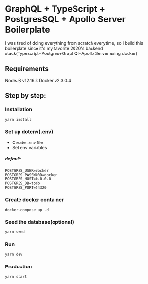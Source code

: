 # GraphQL + TypeScript + PostgresSQL + Apollo Server Boilerplate
I was tired of doing everything from scratch everytime, so i build this boilerplate since it's my favorite 2020's backend stack(Typescript+Postgres+GraphQl+Apollo Server using docker)

## Requirements
NodeJS v12.16.3
Docker v2.3.0.4

## Step by step:
### Installation 
`yarn install`
### Set up dotenv(.env)
- Create `.env` file
- Set env variables

##### default:
```
POSTGRES_USER=docker
POSTGRES_PASSWORD=docker
POSTGRES_HOST=0.0.0.0
POSTGRES_DB=todo
POSTGRES_PORT=54320
```

### Create docker container 
`docker-compose up -d`

### Seed the database(optional)
`yarn seed`

### Run
`yarn dev`

### Production
`yarn start`

